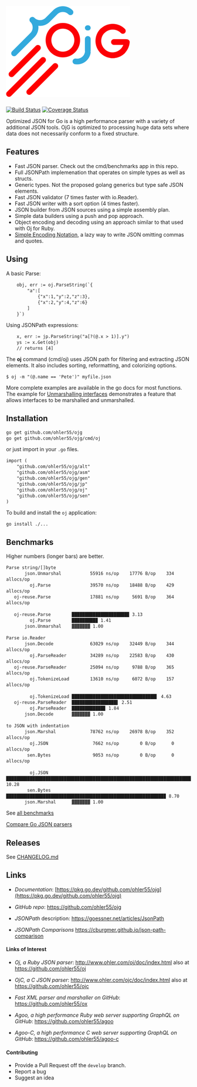 # [![{}j](assets/ojg_comet.svg)](https://github.com/ohler55/ojg)

[![Build Status](https://github.com/ohler55/ojg/actions/workflows/CI.yml/badge.svg)](https://github.com/ohler55/ojg/actions)
[![Coverage Status](https://coveralls.io/repos/github/ohler55/ojg/badge.svg?branch=master)](https://coveralls.io/github/ohler55/ojg?branch=master)

Optimized JSON for Go is a high performance parser with a variety of
additional JSON tools. OjG is optimized to processing huge data sets
where data does not necessarily conform to a fixed structure.

## Features

 - Fast JSON parser. Check out the cmd/benchmarks app in this repo.
 - Full JSONPath implemenation that operates on simple types as well as structs.
 - Generic types. Not the proposed golang generics but type safe JSON elements.
 - Fast JSON validator (7 times faster with io.Reader).
 - Fast JSON writer with a sort option (4 times faster).
 - JSON builder from JSON sources using a simple assembly plan.
 - Simple data builders using a push and pop approach.
 - Object encoding and decoding using an approach similar to that used with Oj for Ruby.
 - [Simple Encoding Notation](sen.md), a lazy way to write JSON omitting commas and quotes.

## Using

A basic Parse:

```golang
    obj, err := oj.ParseString(`{
        "a":[
            {"x":1,"y":2,"z":3},
            {"x":2,"y":4,"z":6}
        ]
    }`)
```

Using JSONPath expressions:

```golang
    x, err := jp.ParseString("a[?(@.x > 1)].y")
    ys := x.Get(obj)
    // returns [4]
```

The **oj** command (cmd/oj) uses JSON path for filtering and
extracting JSON elements. It also includes sorting, reformatting, and
colorizing options.

```
$ oj -m "(@.name == 'Pete')" myfile.json

```

More complete examples are available in the go docs for most
functions. The example for [Unmarshalling
interfaces](oj/example_interface_test.go) demonstrates a feature that
allows interfaces to be marshalled and unmarshalled.

## Installation
```
go get github.com/ohler55/ojg
go get github.com/ohler55/ojg/cmd/oj

```

or just import in your `.go` files.

```
import (
    "github.com/ohler55/ojg/alt"
    "github.com/ohler55/ojg/asm"
    "github.com/ohler55/ojg/gen"
    "github.com/ohler55/ojg/jp"
    "github.com/ohler55/ojg/oj"
    "github.com/ohler55/ojg/sen"
)
```

To build and install the `oj` application:

```
go install ./...
```

## Benchmarks

Higher numbers (longer bars) are better.

```
Parse string/[]byte
       json.Unmarshal           55916 ns/op    17776 B/op    334 allocs/op
         oj.Parse               39570 ns/op    18488 B/op    429 allocs/op
   oj-reuse.Parse               17881 ns/op     5691 B/op    364 allocs/op

   oj-reuse.Parse        █████████████████████▉ 3.13
         oj.Parse        █████████▉ 1.41
       json.Unmarshal    ▓▓▓▓▓▓▓ 1.00

Parse io.Reader
       json.Decode              63029 ns/op    32449 B/op    344 allocs/op
         oj.ParseReader         34289 ns/op    22583 B/op    430 allocs/op
   oj-reuse.ParseReader         25094 ns/op     9788 B/op    365 allocs/op
         oj.TokenizeLoad        13610 ns/op     6072 B/op    157 allocs/op

         oj.TokenizeLoad ████████████████████████████████▍ 4.63
   oj-reuse.ParseReader  █████████████████▌ 2.51
         oj.ParseReader  ████████████▊ 1.84
       json.Decode       ▓▓▓▓▓▓▓ 1.00

to JSON with indentation
       json.Marshal             78762 ns/op    26978 B/op    352 allocs/op
         oj.JSON                 7662 ns/op        0 B/op      0 allocs/op
        sen.Bytes                9053 ns/op        0 B/op      0 allocs/op

         oj.JSON         ███████████████████████████████████████████████████████████████████████▉ 10.28
        sen.Bytes        ████████████████████████████████████████████████████████████▉ 8.70
       json.Marshal      ▓▓▓▓▓▓▓ 1.00
```

See [all benchmarks](benchmarks.md)

[Compare Go JSON parsers](https://github.com/ohler55/compare-go-json)

## Releases

See [CHANGELOG.md](CHANGELOG.md)

## Links

- *Documentation*: [https://pkg.go.dev/github.com/ohler55/ojg](https://pkg.go.dev/github.com/ohler55/ojg)

- *GitHub* *repo*: https://github.com/ohler55/ojg

- *JSONPath* description: https://goessner.net/articles/JsonPath

- *JSONPath Comparisons* https://cburgmer.github.io/json-path-comparison


#### Links of Interest

 - *Oj, a Ruby JSON parser*: http://www.ohler.com/oj/doc/index.html also at https://github.com/ohler55/oj

 - *OjC, a C JSON parser*: http://www.ohler.com/ojc/doc/index.html also at https://github.com/ohler55/ojc

 - *Fast XML parser and marshaller on GitHub*: https://github.com/ohler55/ox

 - *Agoo, a high performance Ruby web server supporting GraphQL on GitHub*: https://github.com/ohler55/agoo

 - *Agoo-C, a high performance C web server supporting GraphQL on GitHub*: https://github.com/ohler55/agoo-c

#### Contributing

+ Provide a Pull Request off the `develop` branch.
+ Report a bug
+ Suggest an idea
